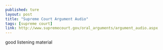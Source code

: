 ```yaml
---
published: ture
layout: post
title: "Supreme Court Argument Audio"
tags: [supreme court]
link: http://www.supremecourt.gov/oral_arguments/argument_audio.aspx
---
```


good listening material
